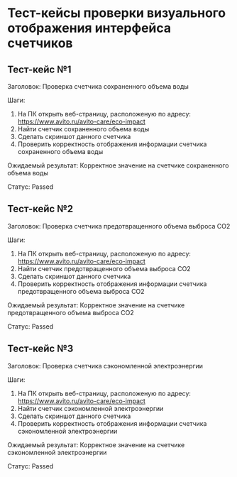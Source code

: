 # Тест-кейсы проверки визуального отображения интерфейса счетчиков

## Тест-кейс №1
Заголовок: Проверка счетчика сохраненного объема воды

Шаги: 
	
 1. На ПК открыть веб-страницу, расположеную по адресу: https://www.avito.ru/avito-care/eco-impact	
 2. Найти счетчик сохраненного объема воды	
 3. Сделать скриншот данного счетчика
 4. Проверить корректность отображения информации счетчика сохраненного объема воды

Ожидаемый результат: Корректное значение на счетчике сохраненного объема воды

Статус: Passed

## Тест-кейс №2
Заголовок: Проверка счетчика предотвращенного объема выброса CO2

Шаги: 
	
 1. На ПК открыть веб-страницу, расположеную по адресу: https://www.avito.ru/avito-care/eco-impact
 2. Найти счетчик предотвращенного объема выброса CO2	
 3. Сделать скриншот данного счетчика
 4. Проверить корректность отображения информации счетчика предотвращенного объема выброса CO2

Ожидаемый результат: Корректное значение на счетчике предотвращенного объема выброса CO2

Статус: Passed

## Тест-кейс №3
Заголовок: Проверка счетчика сэкономленной электроэнергии

Шаги: 
	
 1. На ПК открыть веб-страницу, расположеную по адресу: https://www.avito.ru/avito-care/eco-impact
 2. Найти счетчик сэкономленной электроэнергии	
 3. Сделать скриншот данного счетчика
 4. Проверить корректность отображения информации счетчика сэкономленной электроэнергии

Ожидаемый результат: Корректное значение на счетчике сэкономленной электроэнергии

Статус: Passed
